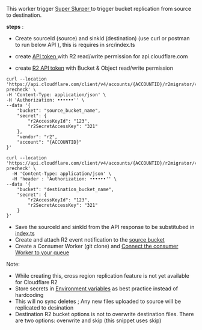 This worker trigger [Super Slurper  ](https://developers.cloudflare.com/r2/data-migration/super-slurper/) to trigger bucket replication from source to destination.


**steps** :
- Create sourceId (source) and sinkId (destination)  (use curl or postman to run below API ), this is requires in src/index.ts 

- create [API token ](https://developers.cloudflare.com/fundamentals/api/get-started/create-token/)with R2 read/write permission for api.cloudflare.com

- create [R2 API token](https://developers.cloudflare.com/r2/api/s3/tokens/) with Bucket & Object read/write permission

``` 
curl --location 'https://api.cloudflare.com/client/v4/accounts/{ACCOUNTID}/r2migrator/v1/sources/connectivity-precheck' \
-H 'Content-Type: application/json' \
-H 'Authorization: ••••••'' \
--data '{
    "bucket": "source_bucket_name",
    "secret": {
        "r2AccessKeyId": "123",
        "r2SecretAccessKey": "321"
    },
    "vendor": "r2",
    "account": "{ACCOUNTID}"
}'
```

```
curl --location 'https://api.cloudflare.com/client/v4/accounts/{ACCOUNTID}/r2migrator/v1/sinks/connectivity-precheck' \
  -H 'Content-Type: application/json' \
  -H 'header : 'Authorization: ••••••'' \
--data '{
    "bucket": "destination_bucket_name",
    "secret": {
        "r2AccessKeyId": "123",
        "r2SecretAccessKey": "321"
    }
}'

```
- Save the sourceId and sinkId from the API response to be substitubed in [index.ts ](https://github.com/iamask/r2-consumer-migration/blob/master/src/index.ts)
- Create and attach R2 event notification to the [source bucket](https://developers.cloudflare.com/r2/buckets/event-notifications/) 
- Create a Consumer Worker (git clone) and [Connect the consumer Worker to your queue ](https://developers.cloudflare.com/queues/get-started/#connect-the-consumer-worker-to-your-queue)

Note: 
- While creating this, cross region replication feature is not yet available for Cloudflare R2
- Store secrets in [Environment variables](https://developers.cloudflare.com/workers/configuration/environment-variables/#add-environment-variables-via-wrangler) as best practice instead of hardcoding
- This will no sync deletes ; Any new files uploaded to source will be replicated to desination
- Destination R2 bucket options is not to overwrite destination files. There are two options: overwrite and skip (this snippet uses skip)

